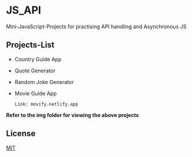 # JS_API

Mini-JavaScript-Projects for practising API handling and Asynchronous JS


## Projects-List

* Country Guide App
* Quote Generator
* Random Joke Generator
* Movie Guide App
  
  ```
  Link: movify.netlify.app
  ```


**Refer to the img folder for viewing the above projects**


## License
[MIT](https://choosealicense.com/licenses/mit/)